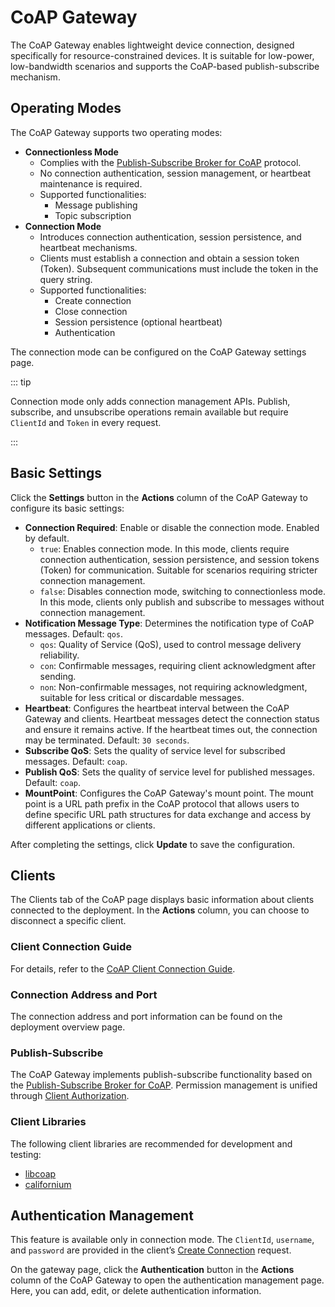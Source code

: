 # CoAP Gateway

The CoAP Gateway enables lightweight device connection, designed specifically for resource-constrained devices. It is suitable for low-power, low-bandwidth scenarios and supports the CoAP-based publish-subscribe mechanism.

## Operating Modes

The CoAP Gateway supports two operating modes:

- **Connectionless Mode**
  - Complies with the [Publish-Subscribe Broker for CoAP](https://datatracker.ietf.org/doc/html/draft-ietf-core-coap-pubsub-09) protocol.
  - No connection authentication, session management, or heartbeat maintenance is required.
  - Supported functionalities:
    - Message publishing
    - Topic subscription
- **Connection Mode**
  - Introduces connection authentication, session persistence, and heartbeat mechanisms.
  - Clients must establish a connection and obtain a session token (Token). Subsequent communications must include the token in the query string.
  - Supported functionalities:
    - Create connection
    - Close connection
    - Session persistence (optional heartbeat)
    - Authentication

The connection mode can be configured on the CoAP Gateway settings page.

::: tip

Connection mode only adds connection management APIs. Publish, subscribe, and unsubscribe operations remain available but require `ClientId` and `Token` in every request. 

:::

## Basic Settings

Click the **Settings** button in the **Actions** column of the CoAP Gateway to configure its basic settings:

- **Connection Required**: Enable or disable the connection mode. Enabled by default.
  - `true`: Enables connection mode. In this mode, clients require connection authentication, session persistence, and session tokens (Token) for communication. Suitable for scenarios requiring stricter connection management.
  - `false`: Disables connection mode, switching to connectionless mode. In this mode, clients only publish and subscribe to messages without connection management.
- **Notification Message Type**: Determines the notification type of CoAP messages. Default: `qos`.
  - `qos`: Quality of Service (QoS), used to control message delivery reliability.
  - `con`: Confirmable messages, requiring client acknowledgment after sending.
  - `non`: Non-confirmable messages, not requiring acknowledgment, suitable for less critical or discardable messages.
- **Heartbeat**: Configures the heartbeat interval between the CoAP Gateway and clients. Heartbeat messages detect the connection status and ensure it remains active. If the heartbeat times out, the connection may be terminated. Default: `30 seconds`.
- **Subscribe QoS**: Sets the quality of service level for subscribed messages. Default: `coap`.
- **Publish QoS**: Sets the quality of service level for published messages. Default: `coap`.
- **MountPoint**: Configures the CoAP Gateway's mount point. The mount point is a URL path prefix in the CoAP protocol that allows users to define specific URL path structures for data exchange and access by different applications or clients.

After completing the settings, click **Update** to save the configuration.

## Clients

The Clients tab of the CoAP page displays basic information about clients connected to the deployment. In the **Actions** column, you can choose to disconnect a specific client.

### Client Connection Guide

For details, refer to the [CoAP Client Connection Guide](./connection_interface.md).

### Connection Address and Port

The connection address and port information can be found on the deployment overview page.

### Publish-Subscribe

The CoAP Gateway implements publish-subscribe functionality based on the [Publish-Subscribe Broker for CoAP](https://datatracker.ietf.org/doc/html/draft-ietf-core-coap-pubsub-09). Permission management is unified through [Client Authorization](../deployments/authz_overview.md).

### Client Libraries

The following client libraries are recommended for development and testing:

- [libcoap](https://github.com/obgm/libcoap)
- [californium](https://github.com/eclipse/californium)

## Authentication Management

This feature is available only in connection mode. The `ClientId`, `username`, and `password` are provided in the client’s [Create Connection](./connection_interface.md#create-connection) request.

On the gateway page, click the **Authentication** button in the **Actions** column of the CoAP Gateway to open the authentication management page. Here, you can add, edit, or delete authentication information.
